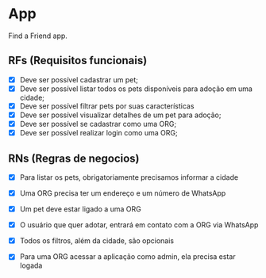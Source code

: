 # App

Find a Friend app.

## RFs (Requisitos funcionais)

- [x] Deve ser possível cadastrar um pet;
- [x] Deve ser possível listar todos os pets disponíveis para adoção em uma cidade;
- [x] Deve ser possível filtrar pets por suas características
- [x] Deve ser possível visualizar detalhes de um pet para adoção;
- [x] Deve ser possível se cadastrar como uma ORG;
- [x] Deve ser possível realizar login como uma ORG;
## RNs (Regras de negocios)

- [x] Para listar os pets, obrigatoriamente precisamos informar a cidade
- [x] Uma ORG precisa ter um endereço e um número de WhatsApp
- [x] Um pet deve estar ligado a uma ORG
- [x] O usuário que quer adotar, entrará em contato com a ORG via WhatsApp
- [x] Todos os filtros, além da cidade, são opcionais
- [x] Para uma ORG acessar a aplicação como admin, ela precisa estar logada




